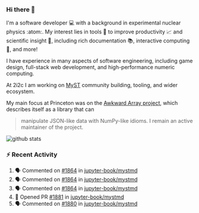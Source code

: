 ### Hi there 👋 

I'm a software developer 💻 with a background in experimental nuclear physics :atom:. My interest lies in tools :wrench: to improve productivity :chart_with_upwards_trend: and scientific insight :telescope:, including rich documentation 📚, interactive computing 🧮, and more! 

I have experience in many aspects of software engineering, including game design, full-stack web development, and high-performance numeric computing. 

At 2i2c I am working on [MyST](https://github.com/jupyter-book/mystmd) community building, tooling, and wider ecosystem. 

My main focus at Princeton was on the [Awkward Array project](awkward-array.org/), which describes itself as a library that can 
> manipulate JSON-like data with NumPy-like idioms. I remain an active maintainer of the project. 

![github stats](https://github-readme-stats.vercel.app/api?username=agoose77&show_icons=true&hide_rank=true&hide_title=true&bg_color=30,e76445,904e95&text_color=efe3ec&icon_color=efe3ec)
<!--
**agoose77/agoose77** is a ✨ _special_ ✨ repository because its `README.md` (this file) appears on your GitHub profile.

Here are some ideas to get you started:

- 🔭 I’m currently working on ...
- 🌱 I’m currently learning ...
- 👯 I’m looking to collaborate on ...
- 🤔 I’m looking for help with ...
- 💬 Ask me about ...
- 📫 How to reach me: ...
- 😄 Pronouns: ...
- ⚡ Fun fact: ...
-->

### :zap: Recent Activity

<!--START_SECTION:activity-->
1. 🗣 Commented on [#1864](https://github.com/jupyter-book/mystmd/pull/1864#issuecomment-2688780693) in [jupyter-book/mystmd](https://github.com/jupyter-book/mystmd)
2. 🗣 Commented on [#1864](https://github.com/jupyter-book/mystmd/pull/1864#issuecomment-2688727597) in [jupyter-book/mystmd](https://github.com/jupyter-book/mystmd)
3. 🗣 Commented on [#1864](https://github.com/jupyter-book/mystmd/pull/1864#issuecomment-2688699432) in [jupyter-book/mystmd](https://github.com/jupyter-book/mystmd)
4. 💪 Opened PR [#1881](https://github.com/jupyter-book/mystmd/pull/1881) in [jupyter-book/mystmd](https://github.com/jupyter-book/mystmd)
5. 🗣 Commented on [#1880](https://github.com/jupyter-book/mystmd/issues/1880#issuecomment-2688658085) in [jupyter-book/mystmd](https://github.com/jupyter-book/mystmd)
<!--END_SECTION:activity-->
